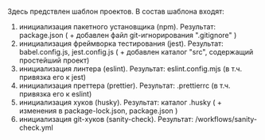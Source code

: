 Здесь предствлен шаблон проектов.
В состав шаблона входят:
  1) инициализация пакетного установщика (npm). Результат: package.json ( + добавлен файл git-игнорирования ".gitignore" )
  2) инициализация фреймворка тестирования (jest). Результат: babel.config.js, jest.config.js ( + добавлен каталог "src", содержащий простейший проект)
  3) инициализация линтера (eslint). Результат: eslint.config.mjs (в т.ч. привязка его к jest)
  4) инициализация преттера (prettier). Результат: .prettierrc (в т.ч. привязка его к eslint)
  5) инициализация хуков (husky). Результат: каталог .husky ( + изменения в package-lock.json, package.json )
  6) инициализация git-хуков (sanity-check). Результат: /workflows/sanity-check.yml
